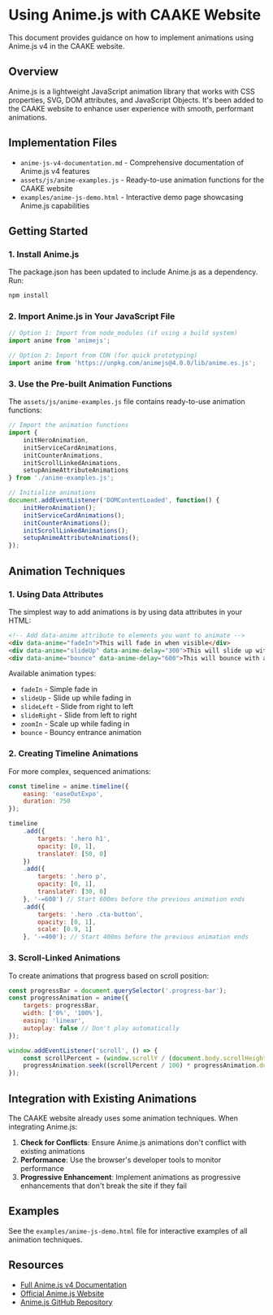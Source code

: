 # Using Anime.js with CAAKE Website

This document provides guidance on how to implement animations using Anime.js v4 in the CAAKE website.

## Overview

Anime.js is a lightweight JavaScript animation library that works with CSS properties, SVG, DOM attributes, and JavaScript Objects. It's been added to the CAAKE website to enhance user experience with smooth, performant animations.

## Implementation Files

- `anime-js-v4-documentation.md` - Comprehensive documentation of Anime.js v4 features
- `assets/js/anime-examples.js` - Ready-to-use animation functions for the CAAKE website
- `examples/anime-js-demo.html` - Interactive demo page showcasing Anime.js capabilities

## Getting Started

### 1. Install Anime.js

The package.json has been updated to include Anime.js as a dependency. Run:

```bash
npm install
```

### 2. Import Anime.js in Your JavaScript File

```javascript
// Option 1: Import from node_modules (if using a build system)
import anime from 'animejs';

// Option 2: Import from CDN (for quick prototyping)
import anime from 'https://unpkg.com/animejs@4.0.0/lib/anime.es.js';
```

### 3. Use the Pre-built Animation Functions

The `assets/js/anime-examples.js` file contains ready-to-use animation functions:

```javascript
// Import the animation functions
import { 
    initHeroAnimation, 
    initServiceCardAnimations,
    initCounterAnimations,
    initScrollLinkedAnimations,
    setupAnimeAttributeAnimations
} from './anime-examples.js';

// Initialize animations
document.addEventListener('DOMContentLoaded', function() {
    initHeroAnimation();
    initServiceCardAnimations();
    initCounterAnimations();
    initScrollLinkedAnimations();
    setupAnimeAttributeAnimations();
});
```

## Animation Techniques

### 1. Using Data Attributes

The simplest way to add animations is by using data attributes in your HTML:

```html
<!-- Add data-anime attribute to elements you want to animate -->
<div data-anime="fadeIn">This will fade in when visible</div>
<div data-anime="slideUp" data-anime-delay="300">This will slide up with a 300ms delay</div>
<div data-anime="bounce" data-anime-delay="600">This will bounce with a 600ms delay</div>
```

Available animation types:
- `fadeIn` - Simple fade in
- `slideUp` - Slide up while fading in
- `slideLeft` - Slide from right to left
- `slideRight` - Slide from left to right
- `zoomIn` - Scale up while fading in
- `bounce` - Bouncy entrance animation

### 2. Creating Timeline Animations

For more complex, sequenced animations:

```javascript
const timeline = anime.timeline({
    easing: 'easeOutExpo',
    duration: 750
});

timeline
    .add({
        targets: '.hero h1',
        opacity: [0, 1],
        translateY: [50, 0]
    })
    .add({
        targets: '.hero p',
        opacity: [0, 1],
        translateY: [30, 0]
    }, '-=600') // Start 600ms before the previous animation ends
    .add({
        targets: '.hero .cta-button',
        opacity: [0, 1],
        scale: [0.9, 1]
    }, '-=400'); // Start 400ms before the previous animation ends
```

### 3. Scroll-Linked Animations

To create animations that progress based on scroll position:

```javascript
const progressBar = document.querySelector('.progress-bar');
const progressAnimation = anime({
    targets: progressBar,
    width: ['0%', '100%'],
    easing: 'linear',
    autoplay: false // Don't play automatically
});

window.addEventListener('scroll', () => {
    const scrollPercent = (window.scrollY / (document.body.scrollHeight - window.innerHeight)) * 100;
    progressAnimation.seek((scrollPercent / 100) * progressAnimation.duration);
});
```

## Integration with Existing Animations

The CAAKE website already uses some animation techniques. When integrating Anime.js:

1. **Check for Conflicts**: Ensure Anime.js animations don't conflict with existing animations
2. **Performance**: Use the browser's developer tools to monitor performance
3. **Progressive Enhancement**: Implement animations as progressive enhancements that don't break the site if they fail

## Examples

See the `examples/anime-js-demo.html` file for interactive examples of all animation techniques.

## Resources

- [Full Anime.js v4 Documentation](../../anime-js-v4-documentation.md)
- [Official Anime.js Website](https://animejs.com)
- [Anime.js GitHub Repository](https://github.com/juliangarnier/anime)
